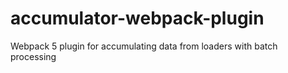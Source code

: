 # accumulator-webpack-plugin
Webpack 5 plugin for accumulating data from loaders with batch processing
